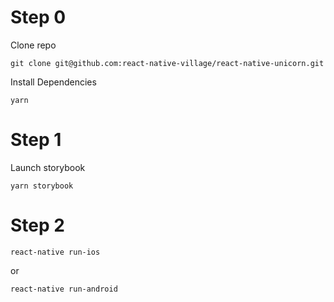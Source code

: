 # Step 0

Clone repo

`git clone git@github.com:react-native-village/react-native-unicorn.git`

Install Dependencies

`yarn`

# Step 1

Launch storybook

`yarn storybook`

# Step 2

`react-native run-ios`

or

`react-native run-android`
